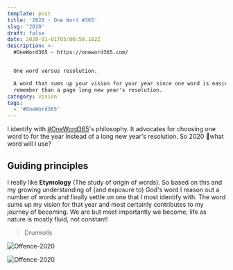 ```yaml
---
template: post
title: '2020 - One Word #365'
slug: '2020'
draft: false
date: 2020-01-01T05:00:58.182Z
description: >-
  #OneWord365 - https://oneword365.com/


  One word versus resolution.

  A word that sums up your vision for your year since one word is easier to
  remember than a page long new year's resolution.
category: vision
tags:
  - '#OneWord365'
---
```

I identify with [\#OneWord365](https://oneword365.com/)'s philosophy. It advocates for choosing one word to for the year Instead of a long new year's resolution.
So 2020 🤔what word will I use?

## Guiding principles

I really like **Etymology** (The study of origin of words). So based on this and my growing understanding of (and exposure to) God's word I reason out a number of words and finally settle on one that I most identify with. The word sums up my vision for that year and most certainly contributes to my journey of becoming. We are but most importantly we become; life as nature is mostly fluid, not constant!

> Drumrolls

![Offence-2020](/media/2020-word.png "Offence-2020")

![Offence-2020](/media/2020-offence-.png "Offence-2020-white")
